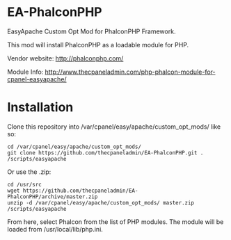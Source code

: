 EA-PhalconPHP
=============

EasyApache Custom Opt Mod for PhalconPHP Framework.

This mod will install PhalconPHP as a loadable module for PHP.

Vendor website: http://phalconphp.com/

Module Info: http://www.thecpaneladmin.com/php-phalcon-module-for-cpanel-easyapache/

Installation
=============

Clone this repository into /var/cpanel/easy/apache/custom_opt_mods/ like so:

    cd /var/cpanel/easy/apache/custom_opt_mods/
    git clone https://github.com/thecpaneladmin/EA-PhalconPHP.git .
    /scripts/easyapache


Or use the .zip:

    cd /usr/src
    wget https://github.com/thecpaneladmin/EA-PhalconPHP/archive/master.zip
    unzip -d /var/cpanel/easy/apache/custom_opt_mods/ master.zip
    /scripts/easyapache
 

From here, select Phalcon from the list of PHP modules.  The module will be loaded from /usr/local/lib/php.ini.
